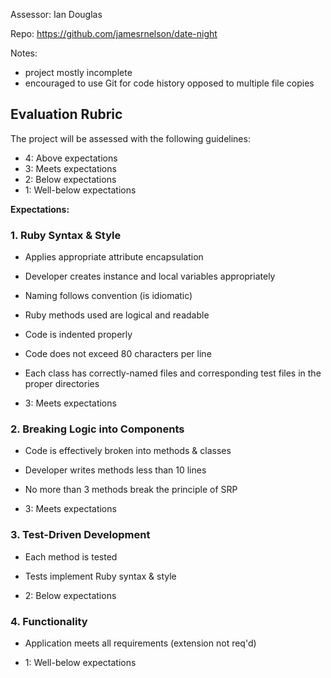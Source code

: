 Assessor: Ian Douglas

Repo: https://github.com/jamesrnelson/date-night

Notes:

- project mostly incomplete
- encouraged to use Git for code history opposed to multiple file copies

## Evaluation Rubric

The project will be assessed with the following guidelines:

* 4: Above expectations
* 3: Meets expectations
* 2: Below expectations
* 1: Well-below expectations

**Expectations:**

### 1. Ruby Syntax & Style

* Applies appropriate attribute encapsulation  
* Developer creates instance and local variables appropriately
* Naming follows convention (is idiomatic)
* Ruby methods used are logical and readable
* Code is indented properly
* Code does not exceed 80 characters per line
* Each class has correctly-named files and corresponding test files in the proper directories

* 3: Meets expectations

### 2. Breaking Logic into Components

* Code is effectively broken into methods & classes
* Developer writes methods less than 10 lines
* No more than 3 methods break the principle of SRP

* 3: Meets expectations

### 3. Test-Driven Development

* Each method is tested  
* Tests implement Ruby syntax & style   

* 2: Below expectations

### 4. Functionality

* Application meets all requirements (extension not req'd)

* 1: Well-below expectations